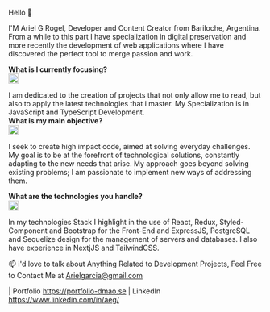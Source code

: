 Hello 👋

I'M Ariel G Rogel, Developer and Content Creator from Bariloche, Argentina. From a while to this part I have specialization in digital preservation and more recently the development of web applications where I have discovered the perfect tool to merge passion and work. <br>

<b> What is I currently focusing? </b> <br>
<img src= "https://github.com/aricoins/aricoins/assets/95644790/1A09039D-2980-4295-9D40-E95608F7878B" Width = "20" Height = "20">


I am dedicated to the creation of projects that not only allow me to read, but also to apply the latest technologies that i master. My Specialization is in JavaScript and TypeScript Development. <br>
<b> What is my main objective? </b> <br>
<img src= "https://github.com/aricoins/aricoins/assets/95644790/055c869E" Width = "20" Height = "20">


I seek to create high impact code, aimed at solving everyday challenges. My goal is to be at the forefront of technological solutions, constantly adapting to the new needs that arise. My approach goes beyond solving existing problems; I am passionate to implement new ways of addressing them.

<b> What are the technologies you handle? </b> <br>
<IMG SRC = "https://github.com/aricoins/aricoins/assets/95644790/aa5b04cf-f6fc-406d-93c1-4a65f14a1b" Width = "20" Height = "20" >

In my technologies Stack I highlight in the use of React, Redux, Styled-Component and Bootstrap for the Front-End and ExpressJS, PostgreSQL and Sequelize design for the management of servers and databases. I also have experience in NextjJS and TailwindCSS.

📫 i'd love to talk about Anything Related to Development Projects, Feel Free to Contact Me at Arielgarcia@gmail.com

| Portfolio https://portfolio-dmao.se
| LinkedIn https://www.linkedin.com/in/aeg/
